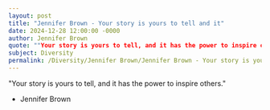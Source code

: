 ```yaml
---
layout: post
title: "Jennifer Brown - Your story is yours to tell and it"
date: 2024-12-28 12:00:00 -0000
author: Jennifer Brown
quote: ""Your story is yours to tell, and it has the power to inspire others.""
subject: Diversity
permalink: /Diversity/Jennifer Brown/Jennifer Brown - Your story is yours to tell and it
---
```


"Your story is yours to tell, and it has the power to inspire others."

- Jennifer Brown
